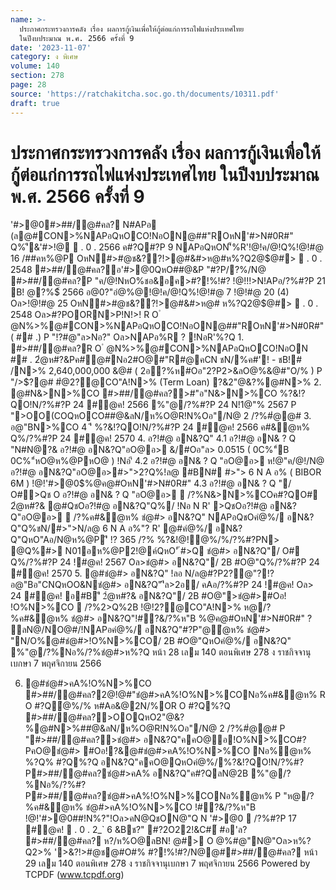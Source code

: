 ```yaml
---
name: >-
  ประกาศกระทรวงการคลัง เรื่อง ผลการกู้เงินเพื่อให้กู้ต่อแก่การรถไฟแห่งประเทศไทย
  ในปีงบประมาณ พ.ศ. 2566 ครั้งที่ 9
date: '2023-11-07'
category: ง พิเศษ
volume: 140
section: 278
page: 28
source: 'https://ratchakitcha.soc.go.th/documents/10311.pdf'
draft: true
---
```


# ประกาศกระทรวงการคลัง เรื่อง ผลการกู้เงินเพื่อให้กู้ต่อแก่การรถไฟแห่งประเทศไทย ในปีงบประมาณ พ.ศ. 2566 ครั้งที่ 9

'#>@0#>##/@#คล? N#APอ (ล@#CON>%NAPอQหOCO!NอON@##"ROหN'#>N#0R#" Q%'ี&'#>!@  . 0 . 2566 ค#?Q#?P 9 NAPอQหON'็%R'!@!ค/@!Q%!@!#@ 16 /##คห%@P OหN#>#@ช&??!>@#&#>ห@#ห%?Q2@$@#>  . 0 . 2548 #>##/@#คล?อ'#>@0QหO##@&P "#?P/?%/N@ #>##/@#คล?P "ค/@!NหO%ชอ&อค>#?!%!#? !@!!!>N!APอ/?%#?P 21 B! @?%$์ 2566 อ@0?"อํ@%@!@!ค/@!Q%!@!#@ 7 !@!#@ 20 (4) Oล>!@!#@ 25 OหN#>#@ช&??!>@#&#>ห@# ห%?Q2@$@#>  . 0 . 2548 Oล>#?POORN>P!N!>! R O ํ @N%>%@#CON>%NAPอQหOCO!NอON@##"ROหN'#>N#0R#" ( ## .) P "!?#@"ล>Nอ?" Oล>NAPอ%R ? !NอR'%?Q 1. #>##/@#คล?R O ํ @N%>%@#CON>%NAPอQหOCO!NอON ## . 2ํ@ห#?&Pค#@#Nอ2#O@#"R#@คCN ชN/%ค#'! - ชB!# /N>% 2,640,000,000 &@# ( 2อ?%ห#Oอ"2?P2>&ลO@%&@#"O/% ) P "/>$?@# #ํ@2?@CO"A!N>% (Term Loan) ?&2"@&?%@#N>% 2. @#N&>N>%CO #>##/@#คล?>#"อ"N&>N>%CO %?&!?QO!N/?%#?P 24 #@ค! 2566 %"@/?%#?P 24 N!1@"% 2567 P ">OO(COQหOCO##@&ลN/ห%O@R!N%Oอ"/N@ 2 /?%#ํ@@# 3. อ@"BN>%CO 4 'ี %?&!?QO!N/?%#?P 24 #@ค! 2566 ค#&ํ@ห% Q%/?%#?P 24 #@ค! 2570 4. อ?!#@ อN&?Q" 4.1 อ?!#@ อN& ? Q "N#N@?& อ?!#@ อN&?Q"อO@อ> &/#Oอ"ล> 0.0515 ( 0C%"์B 0C%"์หO@ห%@PหO@ ) !Nอ'ี 4.2 อ?!#@ อN& ? Q "อO@อ> ห!@"ค/@!/N@ อ?!#@ อN&?Q"อO@อ>#>">2?Q%!ล@ #BN# #>"> 6 N A อ% ( BIBOR 6M ) !@!'#>@0$%@ค@#OหN'#>N#0R#" 4.3 อ?!#@ อN& ? Q "/ O#>Qช O อ?!#@ อN& ? Q "อO@อ>  /?%N&>N>%COค#?QO# 2ํ@ห#?& @#QชOอ?!#@ อN&?Q"Q%/ !Nอ N R' >QชOอ?!#@ อN&?Q"อO@อ>  /?%ค#&ํ@ห% ชํ@#> อN&?Q" NAPอQชOคํ@%/ อN&?Q"Q%ชN/#>">N/ล@ 6 N A อ%"? R' @#คํ@%/ อN&?Q"QหO"Aอ/N@ห%@P'ี !? 365 /?% %?&!@!ํ@%/%/?%#?PN> @Q%#> N01อห%@P2!@ค์QหO'ั #>Q ชํ@#> อN&?Q"/ O# Q%/?%#?P 24 !#@ค! 2567 Oล>ชํ@#> อN&?Q"/ 2B #O@"Q%/?%#?P 24 #@ค! 2570 5. @#ชํ@#> อN&?Q" !ลอ N/ล@#?P2?@"?!?อ@"Bอ"CNQหOO&Nชํ@#> อN&?Q"'ีล>2อ/ คAอ/?%#?P 24 !#@ค! Oล> 24 #@ค! อ#B'ี 2ํ@ห#?& อN&?Q"/ 2B #O@">ชํ@#>#Oอ! !O%N>%CO  /?%2>Q%2B !@!2?@CO"A!N>% ห@/?%ค#&ํ@ห% ชํ@#> อN&?Q"!#?&/?%ห"B $%@ค@# OหN'#>N#0R#" OQหONลAPอ%R'ชํ@#>Q%/?%#ํ@@#"? R' P "R!N%?&/?%ห"B !@!'#>@0$%@ค@#OหN'#>N#0R#" ? ลN@/NO@#/!NAPอคํ@%/ อN&?Q"#?P"@ํ@ห% ชํ@#> "N/O%@#ชํ@#>!O%N>%CO/ 2B #O@"QหOคํ@%/ อN&?Q" %"@/?%Nอ%/?%ชํ@#>ห%?Q หน้า 28 เลม 140 ตอนพิเศษ 278 ง ราชกิจจานุเบกษา 7 พฤศจิกายน 2566

6. @#ชํ@#>คA%!O%N>%CO #>##/@#คล?2@!@#"ชํ@#>คA%!O%N>%CONอ%ค#&ํ@ห% R O #?Qํ@%/% ห#Aอ&@2N/%OR O #?Q%?Q #>##/@#คล?>OOQหO2"@&?%@#N>%##@&ลN/ห%O@R!N%Oอ"/N@ 2 /?%#ํ@@# P "#>##/@#คล?>ชํ@#> อN&?Q"คคO@อ!O%N>%CO#?PคO@ชํ@#> #Oอ!?&@#ชํ@#>คA%!O%N>%CO Nอ%ํ@ห% %?Q% #?Q%?Q อN&?Q"คคO@QหOคํ@%/%?&!?QO!N/?%#?P#>##/@#คล?ชํ@#>คA% อN&?Q"ค#?QลN@2B %"@/?%Nอ%/?%#?P#>##/@#คล?ชํ@#>คA%!O%N>%CONอ%ํ@ห% P "ห@/?%ค#&ํ@ห% ชํ@#>คA%!O%N>%CO !#?&/?%ห"B !@!'#>@0$%@ค@#OหN'#>N#0R#"QหONลAPอ%R'ชํ@#>คA%Q%/?%#ํ@@#"? R' 7. R!N!?คN@$##!N%?"!Oล>คN@QชON@"Q N '#>@0  /?%#?P 17 #@ค!  . 0 . 2_` 6 &Bช?" #?2O22!&C#์ #อ'ล? #>##/@#คล? ห?/ห%O@ลBN! @#> O @%#@"N@"Oล>ห%?Q2>% '>&?!>#@ช@#O#% #?!%!#?/N@@##>##/@#คล? หน้า 29 เลม 140 ตอนพิเศษ 278 ง ราชกิจจานุเบกษา 7 พฤศจิกายน 2566 Powered by TCPDF (www.tcpdf.org)
